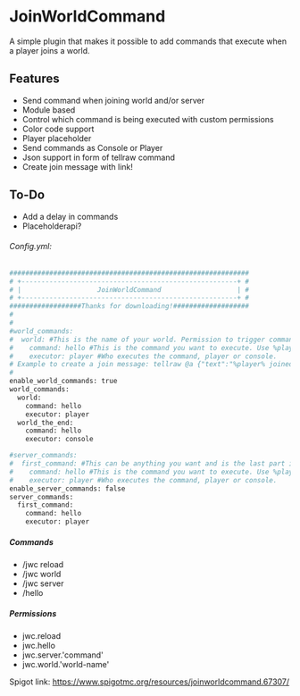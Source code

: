 # JoinWorldCommand

A simple plugin that makes it possible to add commands that execute when a player joins a world.

## Features
- Send command when joining world and/or server
- Module based
- Control which command is being executed with custom permissions
- Color code support
- Player placeholder
- Send commands as Console or Player
- Json support in form of tellraw command
- Create join message with link!


## To-Do
  - Add a delay in commands
  - Placeholderapi?

###### Config.yml:

```sh
############################################################
# +------------------------------------------------------+ #
# |                   JoinWorldCommand                   | #
# +------------------------------------------------------+ #
##################Thanks for downloading!###################
#
#
#world_commands:
#  world: #This is the name of your world. Permission to trigger command is jwc.world.<world-name>
#    command: hello #This is the command you want to execute. Use %player% for the name of the player that joins the world.
#    executor: player #Who executes the command, player or console.
# Example to create a join message: tellraw @a {"text":"%player% joined the world!", "color":"gold"}
#
enable_world_commands: true
world_commands:
  world:
    command: hello
    executor: player
  world_the_end:
    command: hello
    executor: console

#server_commands:
#  first_command: #This can be anything you want and is the last part in the permission to trigger the command. In this example jwc.server.first_command
#    command: hello #This is the command you want to execute. Use %player% for the name of the player that joins the world.
#    executor: player #Who executes the command, player or console.
enable_server_commands: false
server_commands:
  first_command:
    command: hello
    executor: player
```

##### Commands

  - /jwc reload   
  - /jwc world
  - /jwc server
  - /hello  

##### Permissions


  - jwc.reload    
  - jwc.hello  
  - jwc.server.'command'  
  - jwc.world.'world-name'

Spigot link: https://www.spigotmc.org/resources/joinworldcommand.67307/
